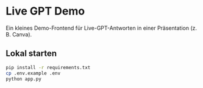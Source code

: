 # Live GPT Demo

Ein kleines Demo-Frontend für Live-GPT-Antworten in einer Präsentation (z. B. Canva).

## Lokal starten

```bash
pip install -r requirements.txt
cp .env.example .env
python app.py

